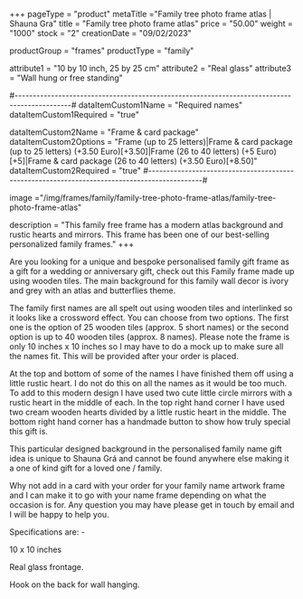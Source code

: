 +++
pageType = "product"
metaTitle ="Family tree photo frame atlas | Shauna Gra"
title = "Family tree photo frame atlas"
price = "50.00"
weight = "1000"
stock = "2"
creationDate = "09/02/2023"

productGroup = "frames"
productType = "family"
 
attribute1 = "10 by 10 inch, 25 by 25 cm" 
attribute2 = "Real glass"
attribute3 = "Wall hung or free standing"
 
#---------------------------------------------------------------------------------------------#
dataItemCustom1Name = "Required names"
dataItemCustom1Required = "true"

dataItemCustom2Name = "Frame & card package"
dataItemCustom2Options = "Frame (up to 25 letters)|Frame & card package (up to 25 letters) (+3.50 Euro)[+3.50]|Frame (26 to 40 letters) (+5 Euro)[+5]|Frame & card package (26 to 40 letters) (+3.50 Euro)[+8.50]"
dataItemCustom2Required = "true"
#---------------------------------------------------------------------------------------------#
 
image ="/img/frames/family/family-tree-photo-frame-atlas/family-tree-photo-frame-atlas"

description = "This family free frame has a modern atlas background and rustic hearts and mirrors. This frame has been one of our best-selling personalized family frames."
+++

Are you looking for a unique and bespoke personalised family gift frame as a gift for a wedding or anniversary gift, check out this Family frame made up using wooden tiles. The main background for this family wall decor is ivory and grey with an atlas and butterflies theme.

The family first names are all spelt out using wooden tiles and interlinked so it looks like a crossword effect. You can choose from two options. The first one is the option of 25 wooden tiles (approx. 5 short names) or the second option is up to 40 wooden tiles (approx. 8 names). Please note the frame is only 10 inches x 10 inches so I may have to do a mock up to make sure all the names fit. This will be provided after your order is placed.

At the top and bottom of some of the names I have finished them off using a little rustic heart. I do not do this on all the names as it would be too much. To add to this modern design I have used two cute little circle mirrors with a rustic heart in the middle of each. In the top right hand corner I have used two cream wooden hearts divided by a little rustic heart in the middle. The bottom right hand corner has a handmade button to show how truly special this gift is.

This particular designed background in the personalised family name gift idea is unique to Shauna Grá and cannot be found anywhere else making it a one of kind gift for a loved one / family.

Why not add in a card with your order for your family name artwork frame and I can make it to go with your name frame depending on what the occasion is for. Any question you may have please get in touch by email and I will be happy to help you.

Specifications are: -

10 x 10 inches

Real glass frontage.

Hook on the back for wall hanging.
